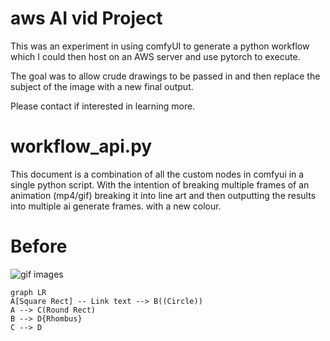 ﻿# aws AI vid Project

This was an experiment in using comfyUI to generate a python workflow which I could then host on an AWS server and use pytorch to execute. 

The goal was to allow crude drawings to be passed in and then replace the subject of the image with a new final output. 

Please contact if interested in learning more. 


# workflow_api.py
This document is a combination of all the custom nodes in comfyui in a single python script. With the intention of breaking multiple frames of an animation (mp4/gif) breaking it into line art and then outputting the results into multiple ai generate frames. with a new colour.

# Before
![gif images](./.github/readme-images/godgif.gif)



```mermaid
graph LR
A[Square Rect] -- Link text --> B((Circle))
A --> C(Round Rect)
B --> D{Rhombus}
C --> D
```
